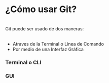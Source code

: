 # ¿Cómo usar Git?
<br>
Git puede ser usado de dos maneras:
<br>
<br>

- Atraves de la Terminal o Línea de Comando
- Por medio de una Interfaz Gráfica

<div class="grid grid-cols-2 mt-15">
  <div>

  ### Terminal o CLI
  
  <div class="flex items-center gap-4 h-50">
    <BashIcon class="h-20" />
    <GitBashIcon class="h-20" />
    <PowerShellIcon class="h-15" />
    <WindowTerminalIcon class="h-15" />
  </div>
  </div>

  <div>

  ### GUI

  <div class="flex items-center gap-4 h-50">
    <GitHubIcon class="h-20" />
    <SourceTreeIcon class="h-20" />
    <GitKrakenIcon class="h-20" />
    <TowerIcon class="h-20" />
  </div>
  </div>
</div>
